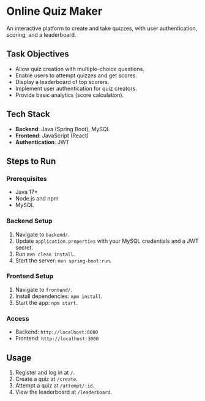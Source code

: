 # Online Quiz Maker

An interactive platform to create and take quizzes, with user authentication, scoring, and a leaderboard.

## Task Objectives
- Allow quiz creation with multiple-choice questions.
- Enable users to attempt quizzes and get scores.
- Display a leaderboard of top scorers.
- Implement user authentication for quiz creators.
- Provide basic analytics (score calculation).

## Tech Stack
- **Backend**: Java (Spring Boot), MySQL
- **Frontend**: JavaScript (React)
- **Authentication**: JWT

## Steps to Run

### Prerequisites
- Java 17+
- Node.js and npm
- MySQL

### Backend Setup
1. Navigate to `backend/`.
2. Update `application.properties` with your MySQL credentials and a JWT secret.
3. Run `mvn clean install`.
4. Start the server: `mvn spring-boot:run`.

### Frontend Setup
1. Navigate to `frontend/`.
2. Install dependencies: `npm install`.
3. Start the app: `npm start`.

### Access
- Backend: `http://localhost:8080`
- Frontend: `http://localhost:3000`

## Usage
1. Register and log in at `/`.
2. Create a quiz at `/create`.
3. Attempt a quiz at `/attempt/:id`.
4. View the leaderboard at `/leaderboard`.
